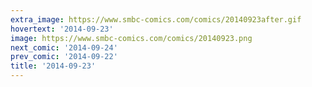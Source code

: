 ```yaml
---
extra_image: https://www.smbc-comics.com/comics/20140923after.gif
hovertext: '2014-09-23'
image: https://www.smbc-comics.com/comics/20140923.png
next_comic: '2014-09-24'
prev_comic: '2014-09-22'
title: '2014-09-23'
---
```



